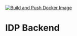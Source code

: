 [![Build and Push Docker Image](https://github.com/idp-holy-veriks/service_template/actions/workflows/docker-publish.yml/badge.svg)](https://github.com/idp-holy-veriks/service_template/actions/workflows/docker-publish.yml)

# IDP Backend
